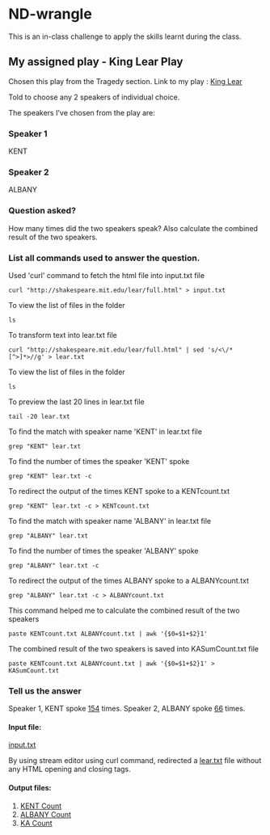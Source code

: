 # ND-wrangle 

This is an in-class challenge to apply the skills learnt during the class.

##  My assigned play - King Lear Play
Chosen this play from the Tragedy section.
Link to my play : [King Lear](http://shakespeare.mit.edu/lear/full.html)

Told to choose any 2 speakers of individual choice.

The speakers I've chosen from the play are:

###  Speaker 1 
KENT
### Speaker 2 
ALBANY

### Question asked?

How many times did the two speakers speak?
Also calculate the combined result of the two speakers.

### List all commands used to answer the question. 

Used 'curl' command to fetch the html file into input.txt file
```
curl "http://shakespeare.mit.edu/lear/full.html" > input.txt
```

To view the list of files in the folder
```
ls
```

To transform text into lear.txt file
```
curl "http://shakespeare.mit.edu/lear/full.html" | sed 's/<\/*[^>]*>//g' > lear.txt
```

To view the list of files in the folder
```
ls
```

To preview the last 20 lines in lear.txt file 
```
tail -20 lear.txt
```

To find the match with speaker name 'KENT' in lear.txt file
```
grep "KENT" lear.txt
```

To find the number of times the speaker 'KENT' spoke 
```
grep "KENT" lear.txt -c
```

To redirect the output of the times KENT spoke to a KENTcount.txt
```
grep "KENT" lear.txt -c > KENTcount.txt
```

To find the match with speaker name 'ALBANY' in lear.txt file
```
grep "ALBANY" lear.txt
```

To find the number of times the speaker 'ALBANY' spoke
```
grep "ALBANY" lear.txt -c
```

To redirect the output of the times ALBANY spoke to a ALBANYcount.txt
```
grep "ALBANY" lear.txt -c > ALBANYcount.txt
```

This command helped me to calculate the combined result of the two speakers
```
paste KENTcount.txt ALBANYcount.txt | awk '{$0=$1+$2}1'
```

The combined result of the two speakers is saved into KASumCount.txt file
```
paste KENTcount.txt ALBANYcount.txt | awk '{$0=$1+$2}1' > KASumCount.txt 
```

### Tell us the answer

Speaker 1, KENT spoke  [154](https://github.com/navyadevineni/nd-wrangle/blob/main/KENTcount.txt) times. Speaker 2, ALBANY spoke [66](https://github.com/navyadevineni/nd-wrangle/blob/main/ALBANYcount.txt) times.


#### Input file:

[input.txt](https://github.com/navyadevineni/nd-wrangle/blob/main/input.txt)

By using stream editor using curl command, redirected a [lear.txt](https://github.com/navyadevineni/nd-wrangle/blob/main/lear.txt) file without any HTML opening and closing tags.

#### Output files:

1. [KENT Count](https://github.com/navyadevineni/nd-wrangle/blob/main/KENTcount.txt)
2. [ALBANY Count](https://github.com/navyadevineni/nd-wrangle/blob/main/ALBANYcount.txt)
3. [KA Count](https://github.com/navyadevineni/nd-wrangle/blob/main/KASumCount.txt)

